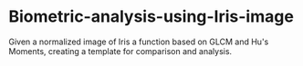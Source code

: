 # Biometric-analysis-using-Iris-image
Given a normalized image of Iris a function based on GLCM and Hu's Moments, creating a template for comparison and analysis.
